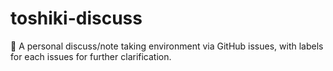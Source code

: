 # toshiki-discuss
💭 A personal discuss/note taking environment via GitHub issues, with labels for each issues for further clarification.
